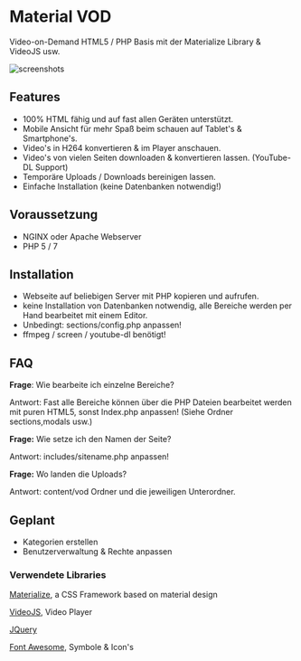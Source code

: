 # Material VOD
Video-on-Demand HTML5 / PHP Basis mit der Materialize Library & VideoJS usw.

![screenshots](http://watch.3dns.eu/img/screenshots.png)

## Features
- 100% HTML fähig und auf fast allen Geräten unterstützt.
- Mobile Ansicht für mehr Spaß beim schauen auf Tablet's & Smartphone's.
- Video's in H264 konvertieren & im Player anschauen.
- Video's von vielen Seiten downloaden & konvertieren lassen. (YouTube-DL Support)
- Temporäre Uploads / Downloads bereinigen lassen.
- Einfache Installation (keine Datenbanken notwendig!)

## Voraussetzung
- NGINX oder Apache Webserver
- PHP 5 / 7 

## Installation
- Webseite auf beliebigen Server mit PHP kopieren und aufrufen.
- keine Installation von Datenbanken notwendig, alle Bereiche werden per Hand bearbeitet mit einem Editor.
- Unbedingt: sections/config.php anpassen!
- ffmpeg / screen / youtube-dl benötigt!

## FAQ
**Frage**: Wie bearbeite ich einzelne Bereiche?

Antwort: Fast alle Bereiche können über die PHP Dateien bearbeitet werden mit puren HTML5, sonst Index.php anpassen! (Siehe Ordner sections,modals usw.)



**Frage:** Wie setze ich den Namen der Seite?

Antwort: includes/sitename.php anpassen!



**Frage:** Wo landen die Uploads?

Antwort: content/vod Ordner und die jeweiligen Unterordner.


## Geplant
- Kategorien erstellen
- Benutzerverwaltung & Rechte anpassen

### Verwendete Libraries
[Materialize](http://materializecss.com/), a CSS Framework based on material design

[VideoJS](http://videojs.com), Video Player

[JQuery](https://jquery.com/)

[Font Awesome](http://fontawesome.io), Symbole & Icon's
